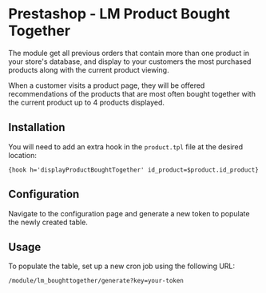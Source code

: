 # Prestashop - LM Product Bought Together

The module get all previous orders that contain more than  one product in your store's database, and display to your customers the most purchased products along with the current product viewing.

When a customer visits a product page, they will be offered recommendations of the products that are most often bought together with the current product up to 4 products displayed.

## Installation

You will need to add an extra hook in the `product.tpl` file at the desired location:

`{hook h='displayProductBoughtTogether' id_product=$product.id_product}`

## Configuration

Navigate to the configuration page and generate a new token to populate the newly created table.

## Usage

To populate the table, set up a new cron job using the following URL:

`/module/lm_boughttogether/generate?key=your-token`
